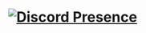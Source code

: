 # [![Discord Presence](https://lanyard.cnrad.dev/api/441259966809112586)](https://discord.com/users/441259966809112586)
